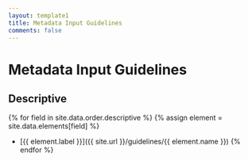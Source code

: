 ```yaml
---
layout: template1
title: Metadata Input Guidelines
comments: false
---
```


# Metadata Input Guidelines

## Descriptive
{% for field in site.data.order.descriptive %}
  {% assign element = site.data.elements[field] %}
  * [{{ element.label }}]({{ site.url }}/guidelines/{{ element.name }})
{% endfor %}



